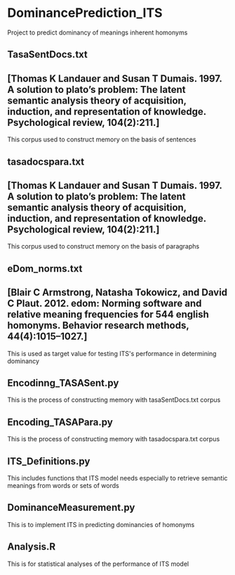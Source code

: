 # DominancePrediction_ITS
Project to predict dominancy of meanings inherent homonyms

## TasaSentDocs.txt
## [Thomas K Landauer and Susan T Dumais. 1997. A solution to plato’s problem: The latent semantic analysis theory of acquisition, induction, and representation of knowledge. Psychological review, 104(2):211.]
This corpus used to construct memory on the basis of sentences

## tasadocspara.txt
## [Thomas K Landauer and Susan T Dumais. 1997. A solution to plato’s problem: The latent semantic analysis theory of acquisition, induction, and representation of knowledge. Psychological review, 104(2):211.]
This corpus used to construct memory on the basis of paragraphs

## eDom_norms.txt
## [Blair C Armstrong, Natasha Tokowicz, and David C Plaut. 2012. edom: Norming software and relative meaning frequencies for 544 english homonyms. Behavior research methods, 44(4):1015–1027.]
This is used as target value for testing ITS's performance in determining dominancy


## Encodinng_TASASent.py
This is the process of constructing memory with tasaSentDocs.txt corpus

## Encoding_TASAPara.py
This is the process of constructing memory with tasadocspara.txt corpus

## ITS_Definitions.py
This includes functions that ITS model needs especially to retrieve semantic meanings
from words or sets of words

## DominanceMeasurement.py
This is to implement ITS in predicting dominancies of homonyms

## Analysis.R
This is for statistical analyses of the performance of ITS model
